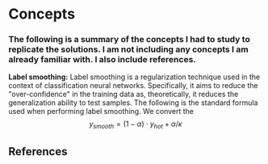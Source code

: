 # Concepts
### The following is a summary of the concepts I had to study to replicate the solutions. I am not including any concepts I am already familiar with. I also include references.


<b>Label smoothing:</b> Label smoothing is a regularization technique used in the context of classification neural networks. Specifically, it aims to reduce the "over-confidence" in the training data as, theoretically, it reduces the generalization ability to test samples. The following is the standard formula used when performing label smoothing. We convert the 
$$
\displaystyle
y_{smooth}=(1-\alpha )\cdot y_{hot}+\alpha/\kappa
$$


## References
### 